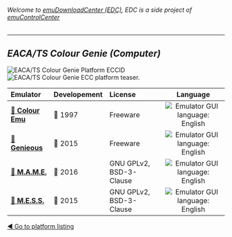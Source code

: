 ###### Welcome to [emuDownloadCenter (EDC)](https://github.com/PhoenixInteractiveNL/emuDownloadCenter/wiki/), EDC is a side project of [emuControlCenter](https://github.com/PhoenixInteractiveNL/emuControlCenter/wiki/)
***
## _EACA/TS Colour Genie (Computer)_
![](https://raw.githubusercontent.com/wiki/PhoenixInteractiveNL/emuDownloadCenter/images_platform/ecc_cg_cell.png "EACA/TS Colour Genie Platform ECCID")
![](https://raw.githubusercontent.com/wiki/PhoenixInteractiveNL/emuDownloadCenter/images_platform/ecc_cg_teaser.png "EACA/TS Colour Genie ECC platform teaser.")

| Emulator | Developement | License | Language |
|:---------|:-------------|:--------|:--------:|
| [:file_folder: **Colour Emu**](https://github.com/PhoenixInteractiveNL/emuDownloadCenter/wiki/Emulator-coloremu#menu) | :red_circle: 1997 | Freeware | ![](https://raw.githubusercontent.com/wiki/PhoenixInteractiveNL/emuDownloadCenter/images_flags/icon_flag_EN_24.png "Emulator GUI language: English") |
| [:file_folder: **Genieous**](https://github.com/PhoenixInteractiveNL/emuDownloadCenter/wiki/Emulator-genieous#menu) | :large_blue_circle: 2015 | Freeware | ![](https://raw.githubusercontent.com/wiki/PhoenixInteractiveNL/emuDownloadCenter/images_flags/icon_flag_EN_24.png "Emulator GUI language: English") |
| [:file_folder: **M.A.M.E.**](https://github.com/PhoenixInteractiveNL/emuDownloadCenter/wiki/Emulator-mame#menu) | :large_blue_circle: 2016 | GNU GPLv2, BSD-3-Clause | ![](https://raw.githubusercontent.com/wiki/PhoenixInteractiveNL/emuDownloadCenter/images_flags/icon_flag_EN_24.png "Emulator GUI language: English") |
| [:file_folder: **M.E.S.S.**](https://github.com/PhoenixInteractiveNL/emuDownloadCenter/wiki/Emulator-mess#menu) | :large_blue_circle: 2015 | GNU GPLv2, BSD-3-Clause | ![](https://raw.githubusercontent.com/wiki/PhoenixInteractiveNL/emuDownloadCenter/images_flags/icon_flag_EN_24.png "Emulator GUI language: English") |

[:arrow_backward: Go to platform listing](https://github.com/PhoenixInteractiveNL/emuDownloadCenter/wiki/EDC-Platform-List)
